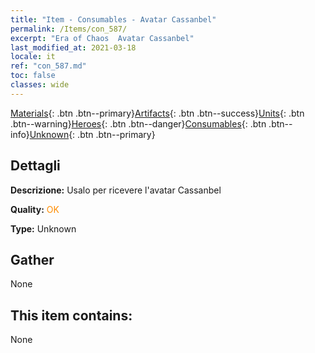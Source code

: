 ```yaml
---
title: "Item - Consumables - Avatar Cassanbel"
permalink: /Items/con_587/
excerpt: "Era of Chaos  Avatar Cassanbel"
last_modified_at: 2021-03-18
locale: it
ref: "con_587.md"
toc: false
classes: wide
---
```

 [Materials](/it/Items/){: .btn .btn--primary}[Artifacts](/it/Items/Artifacts/){: .btn .btn--success}[Units](/it/Items/Units/){: .btn .btn--warning}[Heroes](/it/Items/Heroes/){: .btn .btn--danger}[Consumables](/it/Items/Consumables/){: .btn .btn--info}[Unknown](/it/Items/Unknown/){: .btn .btn--primary}

## Dettagli
 **Descrizione:** Usalo per ricevere l'avatar Cassanbel

 **Quality:** <span style="color: #FF8C00">OK</span>

 **Type:** Unknown

## Gather

  None

## This item contains:

  None

